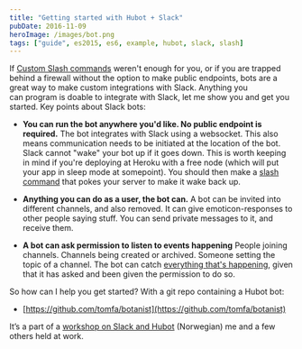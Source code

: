 ```yaml
---
title: "Getting started with Hubot + Slack"
pubDate: 2016-11-09
heroImage: /images/bot.png
tags: ["guide", es2015, es6, example, hubot, slack, slash]
---
```


If [Custom Slash commands](http://notes.webutvikling.org/custom-slack-slash-commands-on-heroku/) weren't enough for you, or if you are trapped behind a firewall without the option to make public endpoints, bots are a great way to make custom integrations with Slack. Anything you can program is doable to integrate with Slack, let me show you and get you started. Key points about Slack bots:

- **You can run the bot anywhere you'd like. No public endpoint is required.** The bot integrates with Slack using a websocket. This also means communication needs to be initiated at the location of the bot. Slack cannot "wake" your bot up if it goes down. This is worth keeping in mind if you're deploying at Heroku with a free node (which will put your app in sleep mode at somepoint). You should then make a [slash command](http://notes.webutvikling.org/custom-slack-slash-commands-on-heroku/) that pokes your server to make it wake back up.

- **Anything you can do as a user, the bot can.** A bot can be invited into different channels, and also removed. It can give emoticon-responses to other people saying stuff. You can send private messages to it, and receive them.

- **A bot can ask permission to listen to events happening** People joining channels. Channels being created or archived. Someone setting the topic of a channel. The bot can catch [everything that's happening](https://api.slack.com/events/api), given that it has asked and been given the permission to do so.

So how can I help you get started? With a git repo containing a Hubot bot:

- [https://github.com/tomfa/botanist](https://github.com/tomfa/botanist)

It’s a part of a [workshop on Slack and Hubot](https://github.com/bekk/chatops-workshop) (Norwegian) me and a few others held at work.
